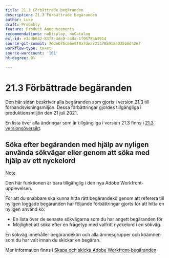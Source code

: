 ```yaml
---
title: 21.3 Förbättrade begäranden
description: 21.3 Förbättrade begäranden
author: Luke
draft: Probably
feature: Product Announcements
recommendations: noDisplay, noCatalog
exl-id: e3cdb642-83f5-4dc0-a4da-1f9378ab3914
source-git-commit: 76deb76c66e8f8a7dea721378591ae035b8d42e7
workflow-type: tm+mt
source-wordcount: '161'
ht-degree: 0%

---
```


# 21.3 Förbättrade begäranden

Den här sidan beskriver alla begäranden som gjorts i version 21.3 till förhandsvisningsmiljön. Dessa förbättringar gjordes tillgängliga i produktionsmiljön den 21 juli 2021.

En lista över alla ändringar som är tillgängliga i version 21.3 finns i [21.3 versionsöversikt](../../../product-announcements/product-releases/21.3-release-activity/21-3-release-overview.md).

## Söka efter begäranden med hjälp av nyligen använda sökvägar eller genom att söka med hjälp av ett nyckelord

>[!NOTE]
>
>Den här funktionen är bara tillgänglig i den nya Adobe Workfront-upplevelsen.

För att du snabbare ska kunna hitta rätt begärandekö genom att referera till nyligen loggade begäranden har följande förbättringar gjorts för att hitta en nyligen använd kö:

* En lista över de senaste sökvägarna som du har angett begäranden för
* Möjlighet att söka efter en frågetyp med valfritt nyckelord i en sökväg.

En sökväg innehåller begärandekön och alla ämnesgrupper och köämnen som du har valt innan du skickar en begäran.

Mer information finns i [Skapa och skicka Adobe Workfront-begäranden](/help/quicksilver/manage-work/requests/create-requests/create-submit-requests.md).

